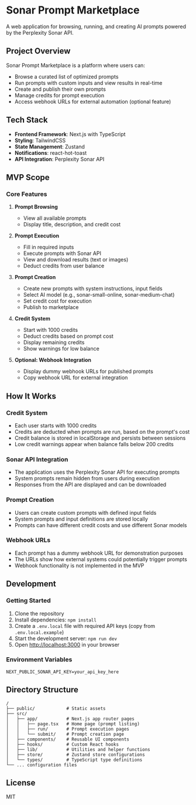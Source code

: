 # Sonar Prompt Marketplace

A web application for browsing, running, and creating AI prompts powered by the Perplexity Sonar API.

## Project Overview

Sonar Prompt Marketplace is a platform where users can:

- Browse a curated list of optimized prompts
- Run prompts with custom inputs and view results in real-time
- Create and publish their own prompts
- Manage credits for prompt execution
- Access webhook URLs for external automation (optional feature)

## Tech Stack

- **Frontend Framework**: Next.js with TypeScript
- **Styling**: TailwindCSS
- **State Management**: Zustand
- **Notifications**: react-hot-toast
- **API Integration**: Perplexity Sonar API

## MVP Scope

### Core Features

1. **Prompt Browsing**
   - View all available prompts
   - Display title, description, and credit cost

2. **Prompt Execution**
   - Fill in required inputs
   - Execute prompts with Sonar API
   - View and download results (text or images)
   - Deduct credits from user balance

3. **Prompt Creation**
   - Create new prompts with system instructions, input fields
   - Select AI model (e.g., sonar-small-online, sonar-medium-chat)
   - Set credit cost for execution
   - Publish to marketplace

4. **Credit System**
   - Start with 1000 credits
   - Deduct credits based on prompt cost
   - Display remaining credits
   - Show warnings for low balance

5. **Optional: Webhook Integration**
   - Display dummy webhook URLs for published prompts
   - Copy webhook URL for external integration

## How It Works

### Credit System

- Each user starts with 1000 credits
- Credits are deducted when prompts are run, based on the prompt's cost
- Credit balance is stored in localStorage and persists between sessions
- Low credit warnings appear when balance falls below 200 credits

### Sonar API Integration

- The application uses the Perplexity Sonar API for executing prompts
- System prompts remain hidden from users during execution
- Responses from the API are displayed and can be downloaded

### Prompt Creation

- Users can create custom prompts with defined input fields
- System prompts and input definitions are stored locally
- Prompts can have different credit costs and use different Sonar models

### Webhook URLs

- Each prompt has a dummy webhook URL for demonstration purposes
- The URLs show how external systems could potentially trigger prompts
- Webhook functionality is not implemented in the MVP

## Development

### Getting Started

1. Clone the repository
2. Install dependencies: `npm install`
3. Create a `.env.local` file with required API keys (copy from `.env.local.example`)
4. Start the development server: `npm run dev`
5. Open [http://localhost:3000](http://localhost:3000) in your browser

### Environment Variables

```
NEXT_PUBLIC_SONAR_API_KEY=your_api_key_here
```

## Directory Structure

```
/
├── public/            # Static assets
├── src/
│   ├── app/           # Next.js app router pages
│   │   ├── page.tsx   # Home page (prompt listing)
│   │   ├── run/       # Prompt execution pages
│   │   └── submit/    # Prompt creation page
│   ├── components/    # Reusable UI components
│   ├── hooks/         # Custom React hooks
│   ├── lib/           # Utilities and helper functions
│   ├── store/         # Zustand store configurations
│   └── types/         # TypeScript type definitions
└── ... configuration files
```

## License

MIT
